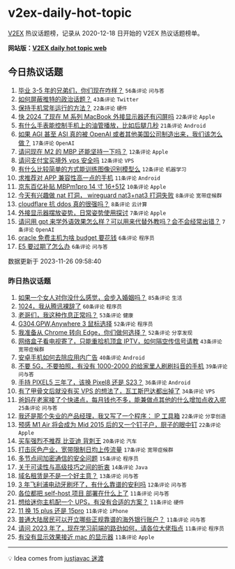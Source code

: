 # v2ex-daily-hot-topic

[V2EX](https://www.v2ex.com/) 热议话题榜，记录从 2020-12-18 日开始的 V2EX 热议话题榜单。

**网站版：[V2EX daily hot topic web](https://boojack.github.io/v2ex-daily-hot-topic-web/)**

## 今日热议话题

<!-- TODAY BEGIN -->

1. [毕业 3-5 年的兄弟们，你们现在咋样？](https://www.v2ex.com/t/995249) `56条评论` `问与答`
1. [如何屏蔽推特的政治话题？](https://www.v2ex.com/t/995289) `43条评论` `Twitter`
1. [保持手机常年运行的方法？](https://www.v2ex.com/t/995231) `22条评论` `硬件`
1. [快 2024 了现在 M 系列 MacBook 外接显示器还有闪屏吗](https://www.v2ex.com/t/995278) `22条评论` `Apple`
1. [有什么手表能控制手机上的油管播放，比如后腿几秒](https://www.v2ex.com/t/995275) `21条评论` `Android`
1. [如果 AGI 甚至 ASI 真的被 OpenAI 或者其他美国公司制造出来，我们该怎么做？](https://www.v2ex.com/t/995283) `17条评论` `OpenAI`
1. [请问现在 M2 的 MBP 还能坚持一下吗？](https://www.v2ex.com/t/995277) `12条评论` `Apple`
1. [请问支付宝买境外 vps 安全吗](https://www.v2ex.com/t/995262) `12条评论` `VPS`
1. [有什么比较简单的方式能训练图像识别模型么](https://www.v2ex.com/t/995240) `12条评论` `机器学习`
1. [求推荐对 APP 兼容性高一点的手机](https://www.v2ex.com/t/995272) `11条评论` `Android`
1. [京东百亿补贴 MBPm1pro 14 寸 16+512](https://www.v2ex.com/t/995300) `10条评论` `Apple`
1. [今天有兴趣做 nat 打洞， wireguard nat3+nat3 打洞失败](https://www.v2ex.com/t/995281) `8条评论` `宽带症候群`
1. [cloudflare 抗 ddos 真的很强吗？](https://www.v2ex.com/t/995236) `8条评论` `云计算`
1. [外接显示器摆放姿势，日常姿势使用探讨](https://www.v2ex.com/t/995279) `7条评论` `Apple`
1. [请问用 gpt 来学外语效果怎么样？可以用来代替外教吗？会不会经常出错？](https://www.v2ex.com/t/995244) `7条评论` `OpenAI`
1. [oracle 免费主机为啥 budget 要花钱](https://www.v2ex.com/t/995285) `6条评论` `程序员`
1. [E5 要过期了怎么办](https://www.v2ex.com/t/995261) `6条评论` `问与答`

数据更新于 2023-11-26 09:58:40

<!-- TODAY END -->

### 昨日热议话题

<!-- YESTERDAY BEGIN -->

1. [如果一个女人对你没什么感觉，会步入婚姻吗？](https://www.v2ex.com/t/995067) `85条评论` `生活`
1. [1024，我从腾讯裸辞了](https://www.v2ex.com/t/995048) `60条评论` `程序员`
1. [老哥们，我这种作息正常吗？](https://www.v2ex.com/t/995027) `53条评论` `健康`
1. [G304,GPW,Anywhere 3 鼠标选择](https://www.v2ex.com/t/995116) `52条评论` `程序员`
1. [我准备从 Chrome 转向 Edge，你们做何选择？](https://www.v2ex.com/t/995182) `52条评论` `分享发现`
1. [网络盒子看电视寄了，只能重拾机顶盒 IPTV，如何隔空传信号请教](https://www.v2ex.com/t/995079) `43条评论` `宽带症候群`
1. [安卓手机如何去除应用内广告](https://www.v2ex.com/t/995035) `40条评论` `Android`
1. [不要 5G，不要拍照，有没有 1000-2000 的给家里人刷刷抖音的手机](https://www.v2ex.com/t/995030) `39条评论` `问与答`
1. [手持 PIXEL5 三年了，该换 Pixel8 还是 S23？](https://www.v2ex.com/t/995107) `36条评论` `Android`
1. [有了甲骨文后就没有买 VPS 的想法了，瓦工斯巴达都出掉了](https://www.v2ex.com/t/995044) `34条评论` `VPS`
1. [爸妈在老家接了个快递点，每月钱也不多，能兼做点其他的什么增加点收入呢](https://www.v2ex.com/t/995170) `25条评论` `问与答`
1. [我还是那个失业的产品经理，我又写了一个程序： IP 工具箱](https://www.v2ex.com/t/995158) `22条评论` `分享创造`
1. [预感 M1 Air 将会成为 Mid 2015 后的又一个钉子户，厨子的眼中钉](https://www.v2ex.com/t/995147) `22条评论` `Apple`
1. [买车强烈不推荐 比亚迪 背刺王](https://www.v2ex.com/t/995123) `20条评论` `汽车`
1. [打击灰色产业，宽带限制日均上传流量](https://www.v2ex.com/t/995094) `17条评论` `宽带症候群`
1. [多节点间加密通信的安全问题](https://www.v2ex.com/t/995144) `15条评论` `程序员`
1. [关于可读性与高级技巧之间的折衷](https://www.v2ex.com/t/995145) `14条评论` `Java`
1. [域名租赁是不是一个好主意？](https://www.v2ex.com/t/995183) `13条评论` `问与答`
1. [3 年飞利浦电动牙刷坏了，有什么靠谱的安利吗](https://www.v2ex.com/t/995167) `12条评论` `问与答`
1. [各位都把 self-host 项目 部署在什么上了](https://www.v2ex.com/t/995188) `11条评论` `问与答`
1. [想给迷你主机配一个 UPS，有没有合适的方案？](https://www.v2ex.com/t/995119) `11条评论` `硬件`
1. [11 换 15 plus 还是 15pro](https://www.v2ex.com/t/995073) `11条评论` `iPhone`
1. [普通大陆居民可以开立哪些正规靠谱的海外银行账户？](https://www.v2ex.com/t/995060) `11条评论` `问与答`
1. [请问 2023 年了，现在学习前端的路劲如何，请各位大佬指点](https://www.v2ex.com/t/995047) `11条评论` `程序员`
1. [有没有显示效果接近 mac 的显示器](https://www.v2ex.com/t/995040) `11条评论` `Apple`

<!-- YESTERDAY END -->

---

💡 Idea comes from [justjavac 迷渡](https://github.com/justjavac/)
